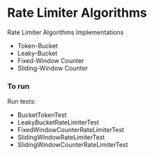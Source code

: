 # Rate Limiter Algorithms

Rate Limiter Algorithms Implementations

- Token-Bucket
- Leaky-Bucket
- Fixed-Window Counter
- Sliding-Window Counter

### To run

Run tests:

- BucketTokenTest
- LeakyBucketRateLimiterTest
- FixedWindowCounterRateLimiterTest
- SlidingWindowRateLimiterTest
- SlidingWindowCounterRateLimiterTest